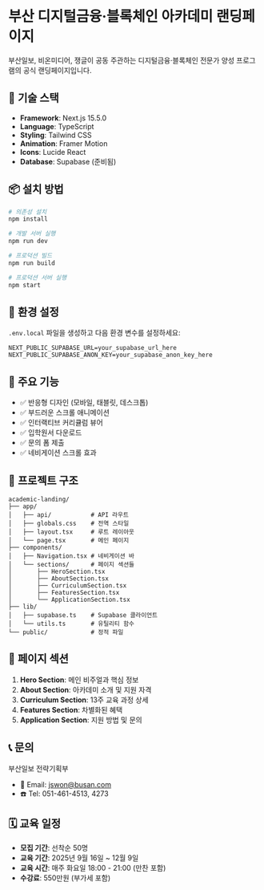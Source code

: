 # 부산 디지털금융·블록체인 아카데미 랜딩페이지

부산일보, 비온미디어, 쟁글이 공동 주관하는 디지털금융·블록체인 전문가 양성 프로그램의 공식 랜딩페이지입니다.

## 🚀 기술 스택

- **Framework**: Next.js 15.5.0
- **Language**: TypeScript
- **Styling**: Tailwind CSS
- **Animation**: Framer Motion
- **Icons**: Lucide React
- **Database**: Supabase (준비됨)

## 📦 설치 방법

```bash
# 의존성 설치
npm install

# 개발 서버 실행
npm run dev

# 프로덕션 빌드
npm run build

# 프로덕션 서버 실행
npm start
```

## 🔧 환경 설정

`.env.local` 파일을 생성하고 다음 환경 변수를 설정하세요:

```env
NEXT_PUBLIC_SUPABASE_URL=your_supabase_url_here
NEXT_PUBLIC_SUPABASE_ANON_KEY=your_supabase_anon_key_here
```

## 📱 주요 기능

- ✅ 반응형 디자인 (모바일, 태블릿, 데스크톱)
- ✅ 부드러운 스크롤 애니메이션
- ✅ 인터랙티브 커리큘럼 뷰어
- ✅ 입학원서 다운로드
- ✅ 문의 폼 제출
- ✅ 네비게이션 스크롤 효과

## 📂 프로젝트 구조

```
academic-landing/
├── app/
│   ├── api/           # API 라우트
│   ├── globals.css    # 전역 스타일
│   ├── layout.tsx     # 루트 레이아웃
│   └── page.tsx       # 메인 페이지
├── components/
│   ├── Navigation.tsx # 네비게이션 바
│   └── sections/      # 페이지 섹션들
│       ├── HeroSection.tsx
│       ├── AboutSection.tsx
│       ├── CurriculumSection.tsx
│       ├── FeaturesSection.tsx
│       └── ApplicationSection.tsx
├── lib/
│   ├── supabase.ts    # Supabase 클라이언트
│   └── utils.ts       # 유틸리티 함수
└── public/            # 정적 파일
```

## 🎨 페이지 섹션

1. **Hero Section**: 메인 비주얼과 핵심 정보
2. **About Section**: 아카데미 소개 및 지원 자격
3. **Curriculum Section**: 13주 교육 과정 상세
4. **Features Section**: 차별화된 혜택
5. **Application Section**: 지원 방법 및 문의

## 📞 문의

부산일보 전략기획부
- 📧 Email: jswon@busan.com
- ☎️ Tel: 051-461-4513, 4273

## 🗓️ 교육 일정

- **모집 기간**: 선착순 50명
- **교육 기간**: 2025년 9월 16일 ~ 12월 9일
- **교육 시간**: 매주 화요일 18:00 - 21:00 (만찬 포함)
- **수강료**: 550만원 (부가세 포함)